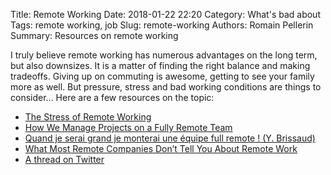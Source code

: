 Title: Remote Working
Date: 2018-01-22 22:20
Category: What's bad about
Tags: remote working, job
Slug: remote-working
Authors: Romain Pellerin
Summary: Resources on remote working

I truly believe remote working has numerous advantages on the long term, but also downsizes. It is a matter of finding the right balance and making tradeoffs. Giving up on commuting is awesome, getting to see your family more as well. But pressure, stress and bad working conditions are things to consider... Here are a few resources on the topic:

- [The Stress of Remote Working](https://hackernoon.com/the-stress-of-remote-working-38be5bdcf4da)
- [How We Manage Projects on a Fully Remote Team](https://blog.doist.com/how-we-manage-projects-on-a-fully-remote-team-7cabed2b03d9)
- [Quand je serai grand je monterai une équipe full remote ! (Y. Brissaud)](https://www.youtube.com/watch?v=gSPVP0Bi7qA)
- [What Most Remote Companies Don’t Tell You About Remote Work](https://blog.doist.com/mental-health-and-remote-work-1b77616f6945)
- [A thread on Twitter](https://twitter.com/amix3k/status/1103740848519434240)
